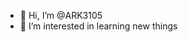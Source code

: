 - 👋 Hi, I’m @ARK3105
- 👀 I’m interested in learning new things


<!---
ARK3105/ARK3105 is a ✨ special ✨ repository because its `README.md` (this file) appears on your GitHub profile.
You can click the Preview link to take a look at your changes.
--->
